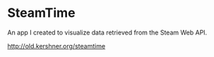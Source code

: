 SteamTime
=========

An app I created to visualize data retrieved from the Steam Web API.

<a href="http://old.kershner.org/steamtime">http://old.kershner.org/steamtime</a>
